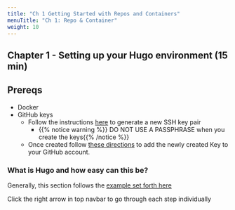 ```yaml
---
title: "Ch 1 Getting Started with Repos and Containers"
menuTitle: "Ch 1: Repo & Container"
weight: 10
---
```


## Chapter 1 - Setting up your Hugo environment (15 min)

## Prereqs
  - Docker
  - GitHub keys
    - Follow the instructions [here](https://docs.github.com/en/authentication/connecting-to-github-with-ssh/generating-a-new-ssh-key-and-adding-it-to-the-ssh-agent) to generate a new SSH key pair
      - {{% notice warning %}} DO NOT USE A PASSPHRASE when you create the keys{{% /notice %}}
    - Once created follow [these directions](https://docs.github.com/en/authentication/connecting-to-github-with-ssh/adding-a-new-ssh-key-to-your-github-account) to add the newly created Key to your GitHub account.

### What is Hugo and how easy can this be?

Generally, this section follows the [example set forth here](https://aws-samples.github.io/aws-modernization-workshop-sample/20_build/1_setup/)

Click the right arrow in top navbar to go through each step individually
